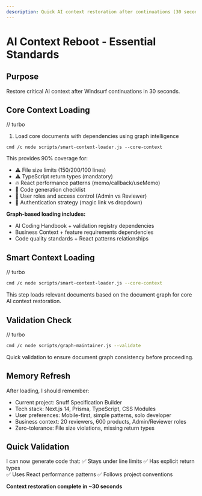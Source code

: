 ```yaml
---
description: Quick AI context restoration after continuations (30 seconds)
---
```


# AI Context Reboot - Essential Standards

## Purpose
Restore critical AI context after Windsurf continuations in 30 seconds.

## Core Context Loading

// turbo
1. Load core documents with dependencies using graph intelligence
```
cmd /c node scripts/smart-context-loader.js --core-context
```

This provides 90% coverage for:
- ⚠️ File size limits (150/200/100 lines)
- ⚠️ TypeScript return types (mandatory)
- 🔥 React performance patterns (memo/callback/useMemo)
- 🎯 Code generation checklist
- 👥 User roles and access control (Admin vs Reviewer)
- 🔐 Authentication strategy (magic link vs dropdown)

**Graph-based loading includes:**
- AI Coding Handbook + validation registry dependencies
- Business Context + feature requirements dependencies  
- Code quality standards + React patterns relationships

## Smart Context Loading

// turbo
```bash
cmd /c node scripts/smart-context-loader.js --core-context
```

This step loads relevant documents based on the document graph for core AI context restoration.

## Validation Check

// turbo
```bash
cmd /c node scripts/graph-maintainer.js --validate
```

Quick validation to ensure document graph consistency before proceeding.

## Memory Refresh
After loading, I should remember:
- Current project: Snuff Specification Builder
- Tech stack: Next.js 14, Prisma, TypeScript, CSS Modules
- User preferences: Mobile-first, simple patterns, solo developer
- Business context: 20 reviewers, 600 products, Admin/Reviewer roles
- Zero-tolerance: File size violations, missing return types

## Quick Validation
I can now generate code that:
✅ Stays under line limits
✅ Has explicit return types  
✅ Uses React performance patterns
✅ Follows project conventions

**Context restoration complete in ~30 seconds**
